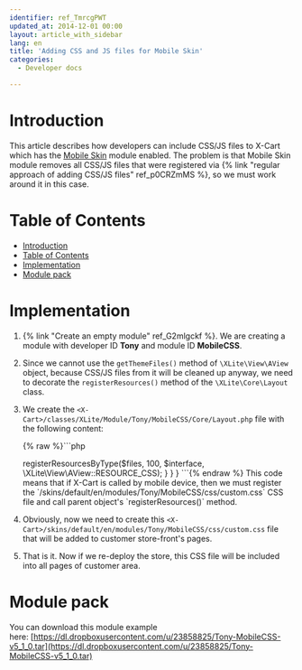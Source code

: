 ```yaml
---
identifier: ref_TmrcgPWT
updated_at: 2014-12-01 00:00
layout: article_with_sidebar
lang: en
title: 'Adding CSS and JS files for Mobile Skin'
categories:
  - Developer docs

---
```



# Introduction

This article describes how developers can include CSS/JS files to X-Cart which has the [Mobile Skin](http://www.x-cart.com/extensions/addons/mobile.html) module enabled. The problem is that Mobile Skin module removes all CSS/JS files that were registered via {% link "regular approach of adding CSS/JS files" ref_p0CRZmMS %}, so we must work around it in this case.

# Table of Contents

*   [Introduction](#introduction)
*   [Table of Contents](#table-of-contents)
*   [Implementation](#implementation)
*   [Module pack](#module-pack)

# Implementation

1.  {% link "Create an empty module" ref_G2mlgckf %}. We are creating a module with developer ID **Tony** and module ID **MobileCSS**.
2.  Since we cannot use the `getThemeFiles()` method of `\XLite\View\AView` object, because CSS/JS files from it will be cleaned up anyway, we need to decorate the `registerResources()` method of the `\XLite\Core\Layout` class.
3.  We create the `<X-Cart>/classes/XLite/Module/Tony/MobileCSS/Core/Layout.php` file with the following content: 

    {% raw %}```php
    <?php

    namespace XLite\Module\Tony\MobileCSS\Core;

    class Layout extends \XLite\Core\Layout implements \XLite\Base\IDecorator
    {
        public function registerResources(array $resources, $index, $interface = null)
        {
            parent::registerResources($resources, $index, $interface);

            if (\XLite\Core\Request::isMobileDevice()) {
                $files = array(
                    'modules/Tony/MobileCSS/css/custom.css',
                );

                $this->registerResourcesByType($files, 100, $interface, \XLite\View\AView::RESOURCE_CSS);
            }
        }
    }
    ```{% endraw %}

    This code means that if X-Cart is called by mobile device, then we must register the `<X-Cart>/skins/default/en/modules/Tony/MobileCSS/css/custom.css` CSS file and call parent object's `registerResources()` method.

4.  Obviously, now we need to create this `<X-Cart>/skins/default/en/modules/Tony/MobileCSS/css/custom.css` file that will be added to customer store-front's pages.
5.  That is it. Now if we re-deploy the store, this CSS file will be included into all pages of customer area.

# Module pack

You can download this module example here: [https://dl.dropboxusercontent.com/u/23858825/Tony-MobileCSS-v5_1_0.tar](https://dl.dropboxusercontent.com/u/23858825/Tony-MobileCSS-v5_1_0.tar)